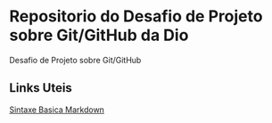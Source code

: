 # Repositorio do Desafio de Projeto sobre Git/GitHub da Dio
Desafio de Projeto sobre Git/GitHub

## Links Uteis
[Sintaxe Basica Markdown](https://www.markdownguide.org/basic-syntax/)
